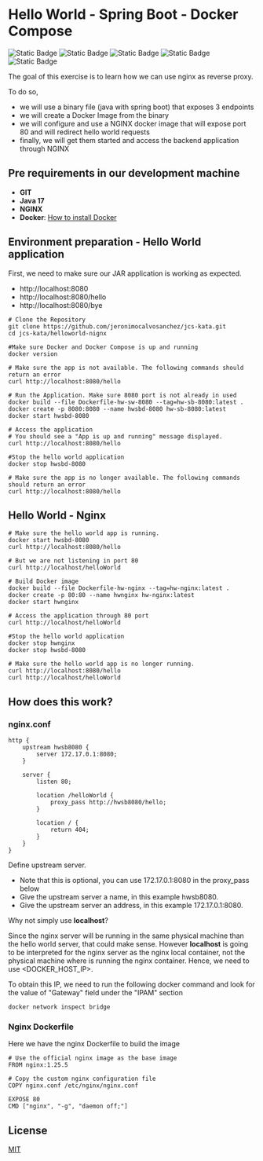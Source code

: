# Hello World - Spring Boot - Docker Compose

![Static Badge](https://img.shields.io/badge/java-17-blue)
![Static Badge](https://img.shields.io/badge/spring_boot-3.2.4-blue)
![Static Badge](https://img.shields.io/badge/nginx-1.25.5-blue)
![Static Badge](https://img.shields.io/badge/docker-26.0.0-blue)
![Static Badge](https://img.shields.io/badge/license-mit-green)

The goal of this exercise is to learn how we can use nginx as reverse proxy.

To do so,
- we will use a binary file (java with spring boot) that exposes 3 endpoints
- we will create a Docker Image from the binary
- we will configure and use a NGINX docker image that will expose port 80 and will redirect hello world requests
- finally, we will get them started and access the backend application through NGINX

## Pre requirements in our development machine
- **GIT**
- **Java 17**
- **NGINX**
- **Docker**: [How to install Docker](https://docs.docker.com/get-docker/)
  
## Environment preparation - Hello World application

First, we need to make sure our JAR application is working as expected.
- http://localhost:8080
- http://localhost:8080/hello
- http://localhost:8080/bye

```shell
# Clone the Repository
git clone https://github.com/jeronimocalvosanchez/jcs-kata.git
cd jcs-kata/helloworld-nignx

#Make sure Docker and Docker Compose is up and running
docker version

# Make sure the app is not available. The following commands should return an error
curl http://localhost:8080/hello

# Run the Application. Make sure 8080 port is not already in used
docker build --file Dockerfile-hw-sw-8080 --tag=hw-sb-8080:latest .
docker create -p 8080:8080 --name hwsbd-8080 hw-sb-8080:latest
docker start hwsbd-8080

# Access the application
# You should see a "App is up and running" message displayed.
curl http://localhost:8080/hello

#Stop the hello world application
docker stop hwsbd-8080

# Make sure the app is no longer available. The following commands should return an error
curl http://localhost:8080/hello
```

## Hello World - Nginx

```shell
# Make sure the hello world app is running.
docker start hwsbd-8080
curl http://localhost:8080/hello

# But we are not listening in port 80
curl http://localhost/helloWorld

# Build Docker image
docker build --file Dockerfile-hw-nginx --tag=hw-nginx:latest .
docker create -p 80:80 --name hwnginx hw-nginx:latest
docker start hwnginx

# Access the application through 80 port
curl http://localhost/helloWorld

#Stop the hello world application
docker stop hwnginx
docker stop hwsbd-8080

# Make sure the hello world app is no longer running.
curl http://localhost:8080/hello
curl http://localhost/helloWorld
```

## How does this work? 

### nginx.conf 

```shell
http {
    upstream hwsb8080 {
        server 172.17.0.1:8080;
    }

    server {
        listen 80;

        location /helloWorld {
            proxy_pass http://hwsb8080/hello;
        }

        location / {
            return 404;
        }
    }
}

```

Define upstream server. 
- Note that this is optional, you can use 172.17.0.1:8080 in the proxy_pass below
- Give the upstream server a name, in this example hwsb8080.
- Give the upstream server an address, in this example 172.17.0.1:8080. 

Why not simply use **localhost**?

Since the nginx server will be running in the same physical machine than the hello world server, that could make sense.
However **localhost** is going to be interpreted for the nginx server as the nginx local container, not the physical machine where is running the nginx container.
Hence, we need to use <DOCKER_HOST_IP>.

To obtain this IP, we need to run the following docker command and look for the value of "Gateway" field under the "IPAM" section

```shell
docker network inspect bridge
```

### Nginx Dockerfile

Here we have the nginx Dockerfile to build the image

```shell
# Use the official nginx image as the base image
FROM nginx:1.25.5

# Copy the custom nginx configuration file
COPY nginx.conf /etc/nginx/nginx.conf

EXPOSE 80
CMD ["nginx", "-g", "daemon off;"]
```

## License

[MIT](https://choosealicense.com/licenses/mit/)